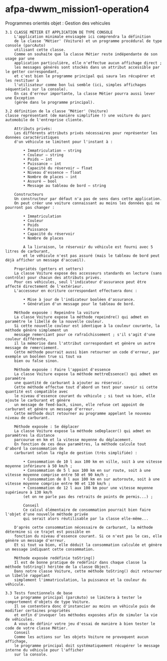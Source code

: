 # afpa-dwwm_mission1-operation4

Programmes orientés objet : Gestion des vehicules

    3.1 CLASSE MÉTIER ET APPLICATION DE TYPE CONSOLE
        L'application minimale envisagée ici comprendra la définition 
        de la classe ‘Métier' (Voiture) et un programme procédural de type console (parcAuto) 
        utilisant cette classe.
        Comme on souhaite que la classe Métier reste indépendante de son usage par une 
        application particulière, elle n'effectue aucun affichage direct ; 
        les messages générés sont stockés dans un attribut accessible par le getter correspondant, 
        et c'est bien le programme principal qui saura les récupérer et les restituer à 
        l'utilisateur comme bon lui semble (ici, simples affichages séquentiels sur la console). 
        En cas d'erreur importante, la classe Métier pourra aussi lever une Exception 
        (gérée dans le programme principal).
    
    3.2 définition de la classe ‘Métier' (Voiture)
    classe représentant (de manière simplifiée !) une voiture du parc automobile de l'entreprise cliente.

        Attributs privés:
        Les différents attributs privés nécessaires pour représenter les données caractéristiques 
        d'un véhicule se limitent pour l'instant à :

            • Immatriculation – string
            • Couleur – string
            • Poids – int
            • Puissance – int
            • Capacité du réservoir – float
            • Niveau d'essence – float
            • Nombre de places – int
            • Assuré – bool
            • Message au tableau de bord – string

        Constructeurs
        Un constructeur par défaut n'a pas de sens dans cette application.
        On peut créer une voiture connaissant au moins les données qui ne pourront pas changer :

            • Immatriculation
            • Couleur
            • Poids
            • Puissance
            • Capacité du réservoir
            • Nombre de places

            A la livraison, le réservoir du véhicule est fourni avec 5 litres de carburant, 
            et le véhicule n'est pas assuré (mais le tableau de bord peut déjà afficher un message d'accueil).

        Propriétés (getters et setters)
        La classe Voiture expose des accesseurs standards en lecture (sans contrôle) pour chacun des attributs privés.
        Pour ces véhicules, seul l'indicateur d'assurance peut être affecté directement de l'extérieur. 
        L'accesseur en écriture correspondant effectuera donc :

            • Mise à jour de l'indicateur booléen d'assurance.
            • Génération d'un message pour le tableau de bord.

        Méthode exposée : Repeindre la voiture
        La classe Voiture expose la méthode repeindre() qui admet en paramètre le libellé de la nouvelle couleur.
        Si cette nouvelle couleur est identique à la couleur courante, la méthode génère simplement un 
        message remerciant pour ce rafraîchissement ; s'il s'agit d'une couleur différente, 
        il la mémorise dans l'attribut correspondant et génère un autre message de remerciement. 
        Cette méthode pourrait aussi bien retourner un code d'erreur, par exemple un booléen true si tout va 
        bien ou false sinon.

        Méthode exposée : Faire l'appoint d'essence
        La classe Voiture expose la méthode mettreEssence() qui admet en paramètre 
        une quantité de carburant à ajouter au réservoir.
        Cette méthode effectue tout d'abord un test pour savoir si cette quantité est compatible avec 
        le niveau d'essence courant du véhicule ; si tout va bien, elle ajoute le carburant et génère 
        un message de feed-back, sinon, elle refuse cet appoint de carburant et génère un message d'erreur.
        Cette méthode doit retourner au programme appelant le nouveau niveau de carburant.

        Méthode exposée : Se déplacer
        La classe Voiture expose la méthode seDeplacer() qui admet en paramètres la distance 
        parcourue en km et la vitesse moyenne du déplacement.
        En fonction de ces deux paramètres, la méthode calcule tout d'abord la consommation de 
        carburant selon la règle de gestion (très simplifiée) :

            • Consommation de 10 l aux 100 km en ville, soit à une vitesse moyenne inférieure à 50 km/h ;
            • Consommation de 5 l aux 100 km en sur route, soit à une vitesse moyenne comprise entre 50 et 90 km/h ;
            • Consommation de 8 l aux 100 km en sur autoroute, soit à une vitesse moyenne comprise entre 90 et 130 km/h ;
            • Consommation de 12 l aux 100 km pour une vitesse moyenne supérieure à 130 km/h 
            (et on ne parle pas des retraits de points de permis...) ;

            Conseil
            Ce calcul élémentaire de consommation pourrait bien faire l'objet d'une nouvelle méthode privée 
            qui serait alors réutilisable par la classe elle-même...

        D'après cette consommation nécessaire de carburant, la méthode détermine si ce trajet est possible en 
        fonction du niveau d'essence courant. Si ce n'est pas le cas, elle génère un message d'erreur. 
        Et si tout va bien, elle déduit la consommation calculée et génère un message indiquant cette consommation.

        Méthode exposée redéfinie toString()
        Il est de bonne pratique de redéfinir dans chaque classe la méthode toString() héritée de la classe Object.
        Dans notre classe Voiture, cette méthode toString() doit retourner un libellé rappelant 
        simplement l'immatriculation, la puissance et la couleur du véhicule.
 
    3.3 Tests fonctionnels de base
        Le programme principal (parcAuto) se limitera à tester le comportement d'objets de type Voiture. 
        Il se contentera donc d'instancier au moins un véhicule puis de modifier certaines propriétés 
        et enfin d'invoquer les méthodes exposées afin de simuler la vie de véhicules.
        A vous de définir votre jeu d'essai de manière à bien tester le code de votre classe Métier.
        Conseil
        Comme les actions sur les objets Voiture ne provoquent aucun affichage, 
        le programme principal doit systématiquement récupérer le message interne du véhicule pour l'afficher 
        sur la console.
